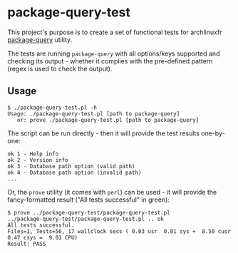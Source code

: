 # package-query-test
This project's purpose is to create a set of functional tests for archlinuxfr [package-query](https://github.com/archlinuxfr/package-query) utility.

The tests are running `package-query` with all options/keys supported and checking its output - whether it complies with the pre-defined pattern (regex is used to check the output).

## Usage
```
$ ./package-query-test.pl -h
Usage: ./package-query-test.pl [path to package-query]
   or: prove ./package-query-test.pl [path to package-query]
```
The script can be run directly - then it will provide the test results one-by-one:
```
ok 1 - Help info
ok 2 - Version info
ok 3 - Database path option (valid path)
ok 4 - Database path option (invalid path)
...
```
Or, the `prove` utility (it comes with `perl`) can be used - it will provide the fancy-formatted result ("All tests successful" in green):
```
$ prove ../package-query-test/package-query-test.pl 
../package-query-test/package-query-test.pl .. ok     
All tests successful.
Files=1, Tests=56, 17 wallclock secs ( 0.03 usr  0.01 sys +  8.50 cusr  0.47 csys =  9.01 CPU)
Result: PASS
```
